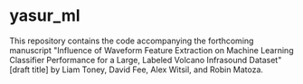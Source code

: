 # yasur_ml

This repository contains the code accompanying the forthcoming manuscript "Influence of Waveform Feature Extraction on Machine Learning Classifier Performance for a Large, Labeled Volcano Infrasound Dataset" [draft title] by Liam Toney, David Fee, Alex Witsil, and Robin Matoza.

